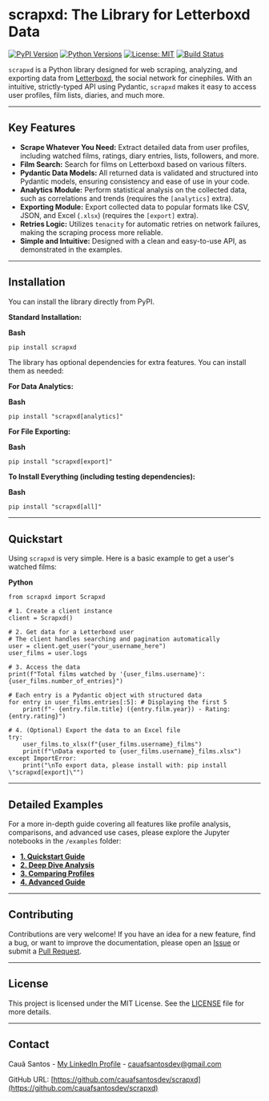 
# scrapxd: The Library for Letterboxd Data

[![PyPI Version](https://img.shields.io/pypi/v/scrapxd.svg)](https://pypi.org/project/scrapxd/)
[![Python Versions](https://img.shields.io/pypi/pyversions/scrapxd.svg)](https://pypi.org/project/scrapxd/)
[![License: MIT](https://img.shields.io/badge/License-MIT-yellow.svg)](https://opensource.org/licenses/MIT)
[![Build Status](https://img.shields.io/badge/build-passing-brightgreen.svg)](https://github.com/cauafsantosdev/scrapxd)

`scrapxd` is a Python library designed for web scraping, analyzing, and exporting data from [Letterboxd](https://letterboxd.com/), the social network for cinephiles. With an intuitive, strictly-typed API using Pydantic, `scrapxd` makes it easy to access user profiles, film lists, diaries, and much more.

---

## Key Features

* **Scrape Whatever You Need:** Extract detailed data from user profiles, including watched films, ratings, diary entries, lists, followers, and more.
* **Film Search:** Search for films on Letterboxd based on various filters.
* **Pydantic Data Models:** All returned data is validated and structured into Pydantic models, ensuring consistency and ease of use in your code.
* **Analytics Module:** Perform statistical analysis on the collected data, such as correlations and trends (requires the `[analytics]` extra).
* **Exporting Module:** Export collected data to popular formats like CSV, JSON, and Excel (`.xlsx`) (requires the `[export]` extra).
* **Retries Logic:** Utilizes `tenacity` for automatic retries on network failures, making the scraping process more reliable.
* **Simple and Intuitive:** Designed with a clean and easy-to-use API, as demonstrated in the examples.

---

## Installation

You can install the library directly from PyPI.

**Standard Installation:**

**Bash**

```bash
pip install scrapxd
```

The library has optional dependencies for extra features. You can install them as needed:

**For Data Analytics:**

**Bash**

```
pip install "scrapxd[analytics]"
```

**For File Exporting:**

**Bash**

```
pip install "scrapxd[export]"
```

**To Install Everything (including testing dependencies):**

**Bash**

```
pip install "scrapxd[all]"
```

---

## Quickstart

Using `scrapxd` is very simple. Here is a basic example to get a user's watched films:

**Python**

```
from scrapxd import Scrapxd

# 1. Create a client instance
client = Scrapxd()

# 2. Get data for a Letterboxd user
# The client handles searching and pagination automatically
user = client.get_user("your_username_here")
user_films = user.logs

# 3. Access the data
print(f"Total films watched by '{user_films.username}': {user_films.number_of_entries}")

# Each entry is a Pydantic object with structured data
for entry in user_films.entries[:5]: # Displaying the first 5
    print(f"- {entry.film.title} ({entry.film.year}) - Rating: {entry.rating}")

# 4. (Optional) Export the data to an Excel file
try:
    user_films.to_xlsx(f"{user_films.username}_films")
    print(f"\nData exported to {user_films.username}_films.xlsx")
except ImportError:
    print("\nTo export data, please install with: pip install \"scrapxd[export]\"")
```



---

## Detailed Examples

For a more in-depth guide covering all features like profile analysis, comparisons, and advanced use cases, please explore the Jupyter notebooks in the `/examples` folder:

* **[1. Quickstart Guide](https://www.google.com/search?q=./examples/1_quickstart_guide.ipynb&authuser=2)**
* **[2. Deep Dive Analysis](https://www.google.com/search?q=./examples/2_deep_dive_analysis.ipynb&authuser=2)**
* **[3. Comparing Profiles](https://www.google.com/search?q=./examples/3_comparing_profiles.ipynb&authuser=2)**
* **[4. Advanced Guide](https://www.google.com/search?q=./examples/4_advanced_guide.ipynb&authuser=2)**

---

## Contributing

Contributions are very welcome! If you have an idea for a new feature, find a bug, or want to improve the documentation, please open an [Issue](https://github.com/cauafsantosdev/scrapxd/issues) or submit a [Pull Request](https://github.com/cauafsantosdev/scrapxd/pulls).

---

## License

This project is licensed under the MIT License. See the [LICENSE](https://www.google.com/search?q=./LICENSE&authuser=2) file for more details.

---

## Contact

Cauã Santos - [My LinkedIn Profile](https://www.linkedin.com/in/cauafsantosdev/) - cauafsantosdev@gmail.com

GitHub URL: [https://github.com/cauafsantosdev/scrapxd](https://github.com/cauafsantosdev/scrapxd)
